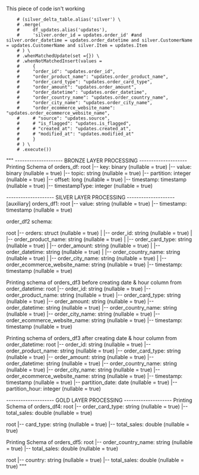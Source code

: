 This piece of code isn't working
```
    # (silver_delta_table.alias('silver') \
    # .merge(
    #     df_updates.alias('updates'),
    #     'silver.order_id = updates.order_id' #and silver.order_datetime = updates.order_datetime and silver.CustomerName = updates.CustomerName and silver.Item = updates.Item
    # ) \
    # .whenMatchedUpdate(set ={}) \
    # .whenNotMatchedInsert(values =
    #     {
    #     "order_id": "updates.order_id",
    #     "order_product_name": "updates.order_product_name",
    #     "order_card_type": "updates.order_card_type",
    #     "order_amount": "updates.order_amount",
    #     "order_datetime": "updates.order_datetime",
    #     "order_country_name": "updates.order_country_name",
    #     "order_city_name": "updates.order_city_name",
    #     "order_ecommerce_website_name": "updates.order_ecommerce_website_name",
    #     # "source": "updates.source",
    #     # "is_flagged": "updates.is_flagged",
    #     # "created_at": "updates.created_at",
    #     # "modified_at": "updates.modified_at"
    #     }
    # ) \
    # .execute())
```

"""
-------------------- BRONZE LAYER PROCESSING --------------------
Printing Schema of orders_df: 
root
 |-- key: binary (nullable = true)
 |-- value: binary (nullable = true)
 |-- topic: string (nullable = true)
 |-- partition: integer (nullable = true)
 |-- offset: long (nullable = true)
 |-- timestamp: timestamp (nullable = true)
 |-- timestampType: integer (nullable = true)

-------------------- SILVER LAYER PROCESSING --------------------
[auxiliary] orders_df1: 
root
 |-- value: string (nullable = true)
 |-- timestamp: timestamp (nullable = true)

order_df2 schema: 

root
 |-- orders: struct (nullable = true)
 |    |-- order_id: string (nullable = true)
 |    |-- order_product_name: string (nullable = true)
 |    |-- order_card_type: string (nullable = true)
 |    |-- order_amount: string (nullable = true)
 |    |-- order_datetime: string (nullable = true)
 |    |-- order_country_name: string (nullable = true)
 |    |-- order_city_name: string (nullable = true)
 |    |-- order_ecommerce_website_name: string (nullable = true)
 |-- timestamp: timestamp (nullable = true)

Printing schema of orders_df3 before creating date & hour column from order_datetime: 
root
 |-- order_id: string (nullable = true)
 |-- order_product_name: string (nullable = true)
 |-- order_card_type: string (nullable = true)
 |-- order_amount: string (nullable = true)
 |-- order_datetime: string (nullable = true)
 |-- order_country_name: string (nullable = true)
 |-- order_city_name: string (nullable = true)
 |-- order_ecommerce_website_name: string (nullable = true)
 |-- timestamp: timestamp (nullable = true)

Printing schema of orders_df3 after creating date & hour column from order_datetime: 
root
 |-- order_id: string (nullable = true)
 |-- order_product_name: string (nullable = true)
 |-- order_card_type: string (nullable = true)
 |-- order_amount: string (nullable = true)
 |-- order_datetime: string (nullable = true)
 |-- order_country_name: string (nullable = true)
 |-- order_city_name: string (nullable = true)
 |-- order_ecommerce_website_name: string (nullable = true)
 |-- timestamp: timestamp (nullable = true)
 |-- partition_date: date (nullable = true)
 |-- partition_hour: integer (nullable = true)

-------------------- GOLD LAYER PROCESSING --------------------
Printing Schema of orders_df4: 
root
 |-- order_card_type: string (nullable = true)
 |-- total_sales: double (nullable = true)

root
 |-- card_type: string (nullable = true)
 |-- total_sales: double (nullable = true)

Printing Schema of orders_df5: 
root
 |-- order_country_name: string (nullable = true)
 |-- total_sales: double (nullable = true)

root
 |-- country: string (nullable = true)
 |-- total_sales: double (nullable = true)
"""